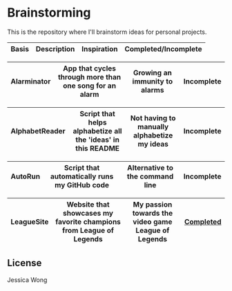 # Brainstorming

This is the repository where I'll brainstorm ideas for personal projects.

| Basis | Description | Inspiration | Completed/Incomplete |
| --- | --- | --- | --- |

| Alarminator | App that cycles through more than one song for an alarm | Growing an immunity to alarms | Incomplete |
| --- | --- | --- | --- |

| AlphabetReader | Script that helps alphabetize all the 'ideas' in this README | Not having to manually alphabetize my ideas | Incomplete |
| --- | --- | --- | --- |

| AutoRun | Script that automatically runs my GitHub code | Alternative to the command line | Incomplete |
| --- | --- | --- | --- |

| LeagueSite | Website that showcases my favorite champions from League of Legends | My passion towards the video game League of Legends | <a href="https://github.com/wongjessica/leaguesite" target="_blank"> Completed </a> | 
| --- | --- | --- | --- |


## License
Jessica Wong
